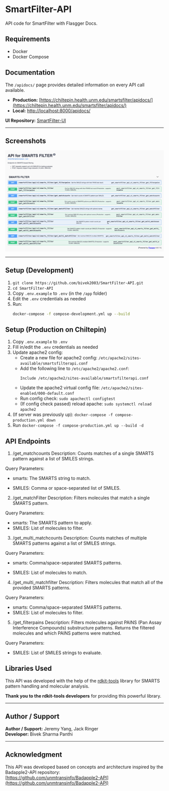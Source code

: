 # SmartFilter-API
API code for SmartFilter with Flasgger Docs.

## Requirements
* Docker  
* Docker Compose  

## Documentation
The `/apidocs/` page provides detailed information on every API call available.

* **Production:** [https://chiltepin.health.unm.edu/smartsfilter/apidocs/](https://chiltepin.health.unm.edu/smartsfilter/apidocs/)  
* **Local:** [http://localhost:8000/apidocs/](http://localhost:8000/apidocs/)  

**UI Repository:** [SmartFilter-UI](https://github.com/unmtransinfo/SmartFilter-UI/)

---

## Screenshots

![API Home](/docs/images/api_docs.png)   

---

## Setup (Development)
1. `git clone https://github.com/bivek2003/SmartFilter-API.git`  
2. `cd SmartFilter-API`  
3. Copy `.env.example` to `.env` (in the `/app` folder)  
4. Edit the `.env` credentials as needed  
5. Run:
   ```bash
   docker-compose -f compose-development.yml up --build


## Setup (Production on Chiltepin)
1. Copy `.env.example` to `.env`
2. Fill in/edit the `.env` credentials as needed 
3. Update apache2 config:
   - Create a new file for apache2 config: `/etc/apache2/sites-available/smartsfilterapi.conf`
   - Add the following line to `/etc/apache2/apache2.conf`:
     ```
     Include /etc/apache2/sites-available/smartsfilterapi.conf
     ```
   - Update the apache2 virtual config file: `/etc/apache2/sites-enabled/000-default.conf`
   - Run config check: `sudo apachectl configtest`
   - (If config check passed) reload apache: `sudo systemctl reload apache2`
4. (If server was previously up): `docker-compose -f compose-production.yml down`
5. Run `docker-compose -f compose-production.yml up --build -d`

## API Endpoints
1. /get_matchcounts
Description:
Counts matches of a single SMARTS pattern against a list of SMILES strings.

Query Parameters:

* smarts: The SMARTS string to match.

* SMILES: Comma or space-separated list of SMILES.

2. /get_matchFilter
Description:
Filters molecules that match a single SMARTS pattern.

Query Parameters:
* smarts: The SMARTS pattern to apply.
* SMILES: List of molecules to filter.

3. /get_multi_matchcounts
Description:
Counts matches of multiple SMARTS patterns against a list of SMILES strings.

Query Parameters:

* smarts: Comma/space-separated SMARTS patterns.

* SMILES: List of molecules to match.

4. /get_multi_matchfilter
Description:
Filters molecules that match all of the provided SMARTS patterns.

Query Parameters:
* smarts: Comma/space-separated SMARTS patterns.
* SMILES: List of molecules to filter.

5. /get_filterpains
Description:
Filters molecules against PAINS (Pan Assay Interference Compounds) substructure patterns.
Returns the filtered molecules and which PAINS patterns were matched.

Query Parameters:
* SMILES: List of SMILES strings to evaluate.

## Libraries Used

This API was developed with the help of the [rdkit-tools](https://github.com/jeremyjyang/rdkit-tools?tab=readme-ov-file#smarts) library for SMARTS pattern handling and molecular analysis.

**Thank you to the rdkit-tools developers** for providing this powerful library.

---

## Author / Support

**Author / Support:** Jeremy Yang, Jack Ringer  
**Developer:** Bivek Sharma Panthi

---

## Acknowledgment

This API was developed based on concepts and architecture inspired by the Badapple2-API repository:  
[https://github.com/unmtransinfo/Badapple2-API](https://github.com/unmtransinfo/Badapple2-API)

